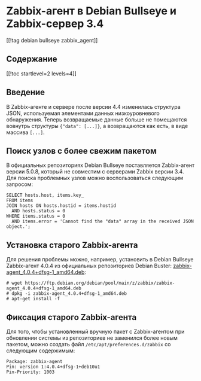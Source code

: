 Zabbix-агент в Debian Bullseye и Zabbix-сервер 3.4
==================================================

[[!tag debian bullseye zabbix_agent]]

Содержание
----------

[[!toc startlevel=2 levels=4]]

Введение
--------

В Zabbix-агенте и сервере после версии 4.4 изменилась структура JSON, используемая элементами данных низкоуровневого обнаружения. Теперь возвращаемые данные больше не помещаются вовнутрь структуры `{"data": [...]}`, а возвращаются как есть, в виде массива `[...]`.

Поиск узлов с более свежим пакетом
----------------------------------

В официальных репозиториях Debian Bullseye поставляется Zabbix-агент версии 5.0.8, который не совместим с серверами Zabbix версии 3.4. Для поиска проблемных узлов можно воспользоваться следующим запросом:

    SELECT hosts.host, items.key_
    FROM items
    JOIN hosts ON hosts.hostid = items.hostid
      AND hosts.status = 0
    WHERE items.status = 0
      AND items.error = 'Cannot find the "data" array in the received JSON object.';

Установка старого Zabbix-агента
-------------------------------

Для решения проблемы можно, например, установить в Debian Bullseye Zabbix-агент 4.0.4 из официальных репозиториев Debian Buster: [zabbix-agent_4.0.4+dfsg-1_amd64.deb](https://ftp.debian.org/debian/pool/main/z/zabbix/zabbix-agent_4.0.4+dfsg-1_amd64.deb):

    # wget https://ftp.debian.org/debian/pool/main/z/zabbix/zabbix-agent_4.0.4+dfsg-1_amd64.deb
    # dpkg -i zabbix-agent_4.0.4+dfsg-1_amd64.deb
    # apt-get install -f

Фиксация старого Zabbix-агента
------------------------------

Для того, чтобы установленный вручную пакет с Zabbix-агентом при обновлении системы из репозиториев не заменился более новым пакетом, можно создать файл `/etc/apt/preferences.d/zabbix` со следующим содержимым:

    Package: zabbix-agent
    Pin: version 1:4.0.4+dfsg-1+deb10u1
    Pin-Priority: 1003
